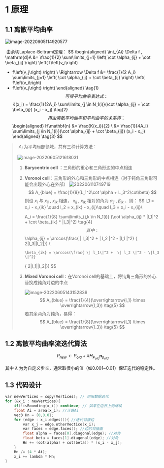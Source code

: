 # 1 原理

## 1.1 离散平均曲率

![image-20220605114920577](https://qglh-tuchuang.oss-cn-hangzhou.aliyuncs.com/markdown_img/202206110749048.png)

​	由余切Laplace-Beltrami定理：
$$
\begin{aligned}
\int_{Ai} \Delta f \, \mathrm{d}A &= \frac{1}{2}
\sum\limits_{j=1} \left( \cot \alpha_{ij} + \cot \beta_{ij} \right) \left( f\left(v_i\right)  
-  f\left(v_j\right)  \right) \\
\Rightarrow \Delta f &= \frac{1}{2 A_i}
\sum\limits_{j=1} \left( \cot \alpha_{ij} + \cot \beta_{ij} \right) \left( f\left(v_i\right)  
-  f\left(v_j\right)  \right)
\end{aligned} \tag{1}
$$
​	可得平均曲率表达式：
$$
K(x_i) = \frac{1}{2A_i} \sum\limits_{j \in N_1(i)}(\cot \alpha_{ij} + \cot \beta_{ij})
(x_i - x_j) \tag{2}
$$
​	再由离散平均曲率和平均曲率的关系得：
$$
\begin{aligned}
H\mathbf{n} &= \frac{K(x_i)}{2} \\
&= \frac{1}{4A_i} \sum\limits_{j \in N_1(i)}(\cot \alpha_{ij} + \cot \beta_{ij})
(x_i - x_j)
\end{aligned} \tag{3}
$$

> ​	 $A_i$ 为平均局部领域，共有三种计算方法：
>
> ![image-20220605121618031](https://qglh-tuchuang.oss-cn-hangzhou.aliyuncs.com/markdown_img/202206110749934.png)
>
> 1. **Barycentric cell** ：三角形的重心和三角形边的中点相连
>
> 2. **Voronoi cell**：三角形的外心和三角形的中点相连（对于钝角三角形可能会出现外心在外部）
>    ![202206110749719](https://qglh-tuchuang.oss-cn-hangzhou.aliyuncs.com/markdown_img/202206110749719.png)
>    $$
>    A_{blue} = \frac{1}{8}(L_1^2\cot \alpha + L_3^2\cot\beta)
>    $$
>    则设 $x_i$ 与 $x_{ij}$ , $x_{ik}$ 相连， $x_{ij}$ , $x_{ik}$ 相对的角为 $\alpha_{ij}$ , $\beta_{ik}$ ，则：
> $$
> l_1 = x_i - x_{ik} \quad
>    l_2 = x_{ik} - x_{ij}\quad
>    l_3 = x_i - x_{ij}\\
>       
>    A_i = \frac{1}{8} \sum\limits_{j,k \in N_1(i)} (\cot \alpha_{ij} * \|l_1\|^2 + \cot \beta_{ik} * \|l_3\|^2) \tag{4}
> $$
>    其中：
> $$
> \alpha_{ij} = \arccos(\frac{ \| l_3\|^2 +  \| l_2 \|^2 - \|l_1 \|^2}
>     { 2\|l_3\|\|l_2\|}) \\
>  
>        \beta_{ik} = \arccos(\frac{ \| l_1\|^2 +  \| l_2 \|^2 - \|l_3 \|^2}
>     { 2\|l_1\|\|l_2\|})
> $$
> 3. **Mixed Voronoi cell**：在Voronoi cell的基础上，将钝角三角形的外心替换成钝角对边的中点
> 
>      ![image-20220605143152839](https://qglh-tuchuang.oss-cn-hangzhou.aliyuncs.com/markdown_img/202206110748058.png)
> $$
>   A_{blue} = \frac{1}{4}(\overrightarrow{l_1} \times \overrightarrow{l_3}) \tag{5}
> $$
>    若其余两角为钝角，易得：
> $$
>    A_{blue} = \frac{1}{8}(\overrightarrow{l_1} \times \overrightarrow{l_3}) \tag{5}
> $$
> 



## 1.2 离散平均曲率流迭代算法
$$
P_{new} \leftarrow P_{old} + \lambda H_{P_{old}}\mathbf{n}_{p_{old}}
$$

其中 $\lambda$ 为为自定义步长，通常取很小的值（如0.001~0.01）保证迭代的稳定性。



## 1.3 代码设计

```cpp
var newVertices = copy(Vertices); // 用旧数据迭代
for (&x_i : newVertices){
    if(!isBounding(x_i)) continue; // 如果在边界上则继续
    float Ai = area(x_i); //计算Ai
    vec3 Hn = {0,0,0};
    for (edge : x_i.edges()){ //迭代邻接边
        var x_j = edge.otherVectice(x_i);
        var faces = edge.faces(); //边的邻接面
        float alpha = faces[0].diagonal(edge); //对角
        float beta = faces[1].diagonal(edge); //对角
        Hn += (cot(alpha) + cot(beta)) * (x_i - x_j);
    }
    Hn /= (4 * Ai);
    x_i += lambda * Hn;
}
```



